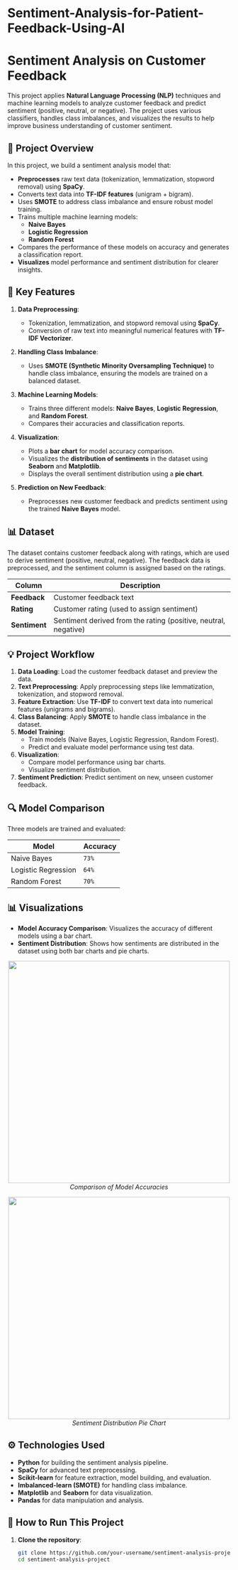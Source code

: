 # Sentiment-Analysis-for-Patient-Feedback-Using-AI
# **Sentiment Analysis on Customer Feedback**

This project applies **Natural Language Processing (NLP)** techniques and machine learning models to analyze customer feedback and predict sentiment (positive, neutral, or negative). The project uses various classifiers, handles class imbalances, and visualizes the results to help improve business understanding of customer sentiment.

## 🚀 **Project Overview**
In this project, we build a sentiment analysis model that:
- **Preprocesses** raw text data (tokenization, lemmatization, stopword removal) using **SpaCy**.
- Converts text data into **TF-IDF features** (unigram + bigram).
- Uses **SMOTE** to address class imbalance and ensure robust model training.
- Trains multiple machine learning models:
  - **Naive Bayes**
  - **Logistic Regression**
  - **Random Forest**
- Compares the performance of these models on accuracy and generates a classification report.
- **Visualizes** model performance and sentiment distribution for clearer insights.

## 🔧 **Key Features**
1. **Data Preprocessing**:
   - Tokenization, lemmatization, and stopword removal using **SpaCy**.
   - Conversion of raw text into meaningful numerical features with **TF-IDF Vectorizer**.
   
2. **Handling Class Imbalance**:
   - Uses **SMOTE (Synthetic Minority Oversampling Technique)** to handle class imbalance, ensuring the models are trained on a balanced dataset.

3. **Machine Learning Models**:
   - Trains three different models: **Naive Bayes**, **Logistic Regression**, and **Random Forest**.
   - Compares their accuracies and classification reports.

4. **Visualization**:
   - Plots a **bar chart** for model accuracy comparison.
   - Visualizes the **distribution of sentiments** in the dataset using **Seaborn** and **Matplotlib**.
   - Displays the overall sentiment distribution using a **pie chart**.

5. **Prediction on New Feedback**:
   - Preprocesses new customer feedback and predicts sentiment using the trained **Naive Bayes** model.

## 📊 **Dataset**
The dataset contains customer feedback along with ratings, which are used to derive sentiment (positive, neutral, negative). The feedback data is preprocessed, and the sentiment column is assigned based on the ratings.

| Column      | Description                          |
|-------------|--------------------------------------|
| **Feedback** | Customer feedback text               |
| **Rating**   | Customer rating (used to assign sentiment) |
| **Sentiment**| Sentiment derived from the rating (positive, neutral, negative) |

## 💡 **Project Workflow**
1. **Data Loading**: Load the customer feedback dataset and preview the data.
2. **Text Preprocessing**: Apply preprocessing steps like lemmatization, tokenization, and stopword removal.
3. **Feature Extraction**: Use **TF-IDF** to convert text data into numerical features (unigrams and bigrams).
4. **Class Balancing**: Apply **SMOTE** to handle class imbalance in the dataset.
5. **Model Training**:
    - Train models (Naive Bayes, Logistic Regression, Random Forest).
    - Predict and evaluate model performance using test data.
6. **Visualization**:
    - Compare model performance using bar charts.
    - Visualize sentiment distribution.
7. **Sentiment Prediction**: Predict sentiment on new, unseen customer feedback.

## 🔍 **Model Comparison**
Three models are trained and evaluated:

| **Model**             | **Accuracy** |
|-----------------------|--------------|
| Naive Bayes           |  `73%`    |
| Logistic Regression   |  `64%`    |
| Random Forest         |  `70%`    |


## 📊 **Visualizations**
- **Model Accuracy Comparison**: Visualizes the accuracy of different models using a bar chart.
- **Sentiment Distribution**: Shows how sentiments are distributed in the dataset using both bar charts and pie charts.

<p align="center">
<img src="path/to/accuracy_chart.png" width="500">
<br>
<i>Comparison of Model Accuracies</i>
</p>

<p align="center">
<img src="path/to/sentiment_pie_chart.png" width="500">
<br>
<i>Sentiment Distribution Pie Chart</i>
</p>

## ⚙️ **Technologies Used**
- **Python** for building the sentiment analysis pipeline.
- **SpaCy** for advanced text preprocessing.
- **Scikit-learn** for feature extraction, model building, and evaluation.
- **Imbalanced-learn (SMOTE)** for handling class imbalance.
- **Matplotlib** and **Seaborn** for data visualization.
- **Pandas** for data manipulation and analysis.

## 📝 **How to Run This Project**
1. **Clone the repository**:
   ```bash
   git clone https://github.com/your-username/sentiment-analysis-project.git
   cd sentiment-analysis-project
